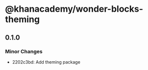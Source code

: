 # @khanacademy/wonder-blocks-theming

## 0.1.0

### Minor Changes

-   2202c3bd: Add theming package
